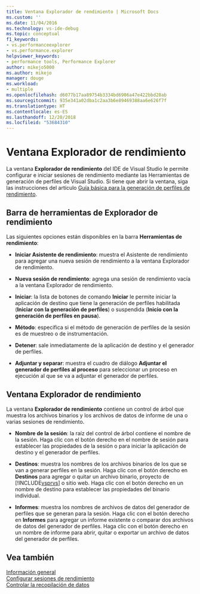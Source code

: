 ```yaml
---
title: Ventana Explorador de rendimiento | Microsoft Docs
ms.custom: ''
ms.date: 11/04/2016
ms.technology: vs-ide-debug
ms.topic: conceptual
f1_keywords:
- vs.performanceexplorer
- vs.performance.explorer
helpviewer_keywords:
- performance tools, Performance Explorer
author: mikejo5000
ms.author: mikejo
manager: douge
ms.workload:
- multiple
ms.openlocfilehash: d6077b17aa89754b3334bd6906a47e422bbd28ab
ms.sourcegitcommit: 935e341a02dba1c2aa3b6e89469388aa6e626f7f
ms.translationtype: HT
ms.contentlocale: es-ES
ms.lasthandoff: 12/20/2018
ms.locfileid: "53684310"
---
```

# <a name="performance-explorer-window"></a>Ventana Explorador de rendimiento

La ventana **Explorador de rendimiento** del IDE de Visual Studio le permite configurar e iniciar sesiones de rendimiento mediante las Herramientas de generación de perfiles de Visual Studio. Si tiene que abrir la ventana, siga las instrucciones del artículo [Guía básica para la generación de perfiles de rendimiento](../profiling/beginners-guide-to-cpu-sampling.md).

## <a name="performance-explorer-toolbar"></a>Barra de herramientas de Explorador de rendimiento

Las siguientes opciones están disponibles en la barra **Herramientas de rendimiento**:

- **Iniciar Asistente de rendimiento**: muestra el Asistente de rendimiento para agregar una nueva sesión de rendimiento a la ventana Explorador de rendimiento.

- **Nueva sesión de rendimiento**: agrega una sesión de rendimiento vacía a la ventana Explorador de rendimiento.

- **Iniciar**: la lista de botones de comando **Iniciar** le permite iniciar la aplicación de destino que tiene la generación de perfiles habilitada (**Iniciar con la generación de perfiles**) o suspendida (**Inicio con la generación de perfiles en pausa**).

- **Método**: especifica si el método de generación de perfiles de la sesión es de muestreo o de instrumentación.

- **Detener**: sale inmediatamente de la aplicación de destino y el generador de perfiles.

- **Adjuntar y separar**: muestra el cuadro de diálogo **Adjuntar el generador de perfiles al proceso** para seleccionar un proceso en ejecución al que se va a adjuntar el generador de perfiles.

## <a name="performance-explorer-window"></a>Ventana Explorador de rendimiento

La ventana **Explorador de rendimiento** contiene un control de árbol que muestra los archivos binarios y los archivos de datos de informe de una o varias sesiones de rendimiento.

- **Nombre de la sesión**: la raíz del control de árbol contiene el nombre de la sesión. Haga clic con el botón derecho en el nombre de sesión para establecer las propiedades de la sesión o para iniciar la aplicación de destino y el generador de perfiles.

- **Destinos**: muestra los nombres de los archivos binarios de los que se van a generar perfiles en la sesión. Haga clic con el botón derecho en **Destinos** para agregar o quitar un archivo binario, proyecto de [!INCLUDE[vsprvs](../code-quality/includes/vsprvs_md.md)] o sitio web. Haga clic con el botón derecho en un nombre de destino para establecer las propiedades del binario individual.

- **Informes**: muestra los nombres de archivos de datos del generador de perfiles que se generan para la sesión. Haga clic con el botón derecho en **Informes** para agregar un informe existente o comparar dos archivos de datos del generador de perfiles. Haga clic con el botón derecho en un nombre de informe para abrir, quitar o exportar un archivo de datos del generador de perfiles.

## <a name="see-also"></a>Vea también

[Información general](../profiling/overviews-performance-tools.md)  
[Configurar sesiones de rendimiento](../profiling/configuring-performance-sessions.md)  
[Controlar la recopilación de datos](../profiling/controlling-data-collection.md)
